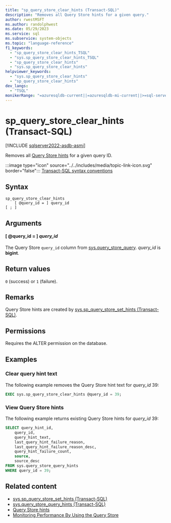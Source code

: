 ```yaml
---
title: "sp_query_store_clear_hints (Transact-SQL)"
description: "Removes all Query Store hints for a given query."
author: rwestMSFT
ms.author: randolphwest
ms.date: 05/29/2023
ms.service: sql
ms.subservice: system-objects
ms.topic: "language-reference"
f1_keywords:
  - "sp_query_store_clear_hints_TSQL"
  - "sys.sp_query_store_clear_hints_TSQL"
  - "sp_query_store_clear_hints"
  - "sys.sp_query_store_clear_hints"
helpviewer_keywords:
  - "sys.sp_query_store_clear_hints"
  - "sp_query_store_clear_hints"
dev_langs:
  - "TSQL"
monikerRange: "=azuresqldb-current||=azuresqldb-mi-current||>=sql-server-ver16||>=sql-server-linux-ver16"
---
```

# sp_query_store_clear_hints (Transact-SQL)

[!INCLUDE [sqlserver2022-asdb-asmi](../../includes/applies-to-version/sqlserver2022-asdb-asmi.md)]

Removes all [Query Store hints](../performance/query-store-hints.md) for a given query ID.

:::image type="icon" source="../../includes/media/topic-link-icon.svg" border="false"::: [Transact-SQL syntax conventions](../../t-sql/language-elements/transact-sql-syntax-conventions-transact-sql.md)

## Syntax

```syntaxsql
sp_query_store_clear_hints
    [ @query_id = ] query_id
[ ; ]
```

## Arguments

#### [ @query_id = ] *query_id*

The Query Store `query_id` column from [sys.query_store_query](../system-catalog-views/sys-query-store-query-transact-sql.md). *query_id* is **bigint**.

## Return values

`0` (success) or `1` (failure).

## Remarks

Query Store hints are created by [sys.sp_query_store_set_hints (Transact-SQL)](sys-sp-query-store-set-hints-transact-sql.md).

## Permissions

Requires the ALTER permission on the database.

## Examples

### Clear query hint text

The following example removes the Query Store hint text for *query_id* 39:

```sql
EXEC sys.sp_query_store_clear_hints @query_id = 39;
```

### View Query Store hints

The following example returns existing Query Store hints for *query_id* 39:

```sql
SELECT query_hint_id,
    query_id,
    query_hint_text,
    last_query_hint_failure_reason,
    last_query_hint_failure_reason_desc,
    query_hint_failure_count,
    source,
    source_desc
FROM sys.query_store_query_hints
WHERE query_id = 39;
```

## Related content

- [sys.sp_query_store_set_hints (Transact-SQL)](sys-sp-query-store-set-hints-transact-sql.md)
- [sys.query_store_query_hints (Transact-SQL)](../system-catalog-views/sys-query-store-query-hints-transact-sql.md)
- [Query Store hints](../performance/query-store-hints.md)
- [Monitoring Performance By Using the Query Store](../performance/monitoring-performance-by-using-the-query-store.md)
